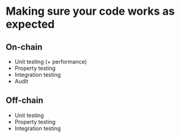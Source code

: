 # Making sure your code works as expected

## On-chain

- Unit testing (+ performance)
- Property testing
- Integration testing
- Audit

## Off-chain

- Unit testing
- Property testing
- Integration testing